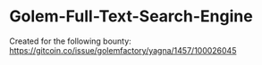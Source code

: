 # Golem-Full-Text-Search-Engine
Created for the following bounty: https://gitcoin.co/issue/golemfactory/yagna/1457/100026045
